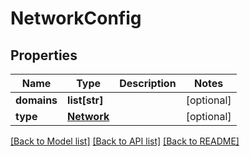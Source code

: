# NetworkConfig

## Properties
Name | Type | Description | Notes
------------ | ------------- | ------------- | -------------
**domains** | **list[str]** |  | [optional] 
**type** | [**Network**](Network.md) |  | [optional] 

[[Back to Model list]](../README.md#documentation-for-models) [[Back to API list]](../README.md#documentation-for-api-endpoints) [[Back to README]](../README.md)

